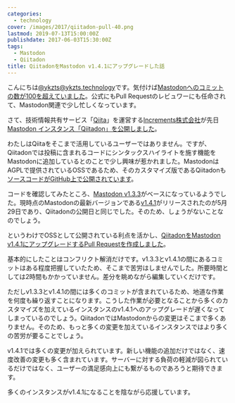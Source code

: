 ```yaml
---
categories:
  - technology
cover: /images/2017/qiitadon-pull-40.png
lastmod: 2019-07-13T15:00:00Z
publishdate: 2017-06-03T15:30:00Z
tags:
  - Mastodon
  - Qiitadon
title: QiitadonをMastodon v1.4.1にアップグレードした話
---
```


こんにちは[@ykzts@ykzts.technology](https://ykzts.technology/@ykzts)です。気付けば[Mastodonへのコミットの数が100を超えていました](https://github.com/tootsuite/mastodon/pulls?q=is%3Apr+is%3Amerged+author%3Aykzts+created%3A%22%3C2017-06-03T23%3A00%3A00%2B09%3A00%22)。公式にもPull Requestのレビュワーにも任命されて、Mastodon関連で少し忙しくなっています。

さて、技術情報共有サービス「[Qiita](https://qiita.com/)」を運営する[Increments株式会社](https://increments.co.jp/)が先日[Mastodon インスタンス「Qiitadon」を公開しました](http://blog.qiita.com/post/161193715974/qiitadon)。

わたしはQiitaをそこまで活用しているユーザーではありません。ですが、Qiitadonでは投稿に含まれるコードにシンタックスハイライトを施す機能をMastodonに追加しているとのことで少し興味が惹かれました。MastodonはAGPLで提供されているOSSであるため、そのカスタマイズ版であるQiitadonも[ソースコードがGitHub上で公開されています](https://github.com/increments/mastodon)。

コードを確認してみたところ、<a href="https://github.com/tootsuite/mastodon/releases/tag/v1.3.3">Mastodon v1.3.3</a>がベースになっているようでした。現時点のMastodonの最新バージョンである<a href="https://github.com/tootsuite/mastodon/releases/tag/v1.4.1">v1.4.1</a>がリリースされたのが5月29日であり、Qiitadonの公開日と同じでした。そのため、しょうがないことなのでしょう。

というわけでOSSとして公開されている利点を活かし、<a href="https://github.com/increments/mastodon/pull/40">QiitadonをMastodon v1.4.1にアップグレードするPull Requestを作成しました</a>。

<!--more-->

基本的にしたことはコンフリクト解消だけです。v1.3.3とv1.4.1の間にあるコミットはある程度把握していたため、そこまで苦労はしませんでした。所要時間としては2時間もかかっていません。差分を眺めながら編集していくだけです。

ただしv1.3.3とv1.4.1の間には多くのコミットが含まれているため、地道な作業を何度も繰り返すことになります。こうした作業が必要となることから多くのカスタマイズを加えているインスタンスのv1.4.1へのアップグレードが遅くなってしまっているのでしょう。QiitadonではMastodonからの変更はそこまで多くありません。そのため、もっと多くの変更を加えているインスタンスではより多くの苦労が要ることでしょう。

v1.4.1では多くの変更が加えられています。新しい機能の追加だけではなく、速度改善の変更も多く含まれています。サーバーに対する負荷の軽減が図られているだけではなく、ユーザーの満足感向上にも繋がるものであろうと期待できます。

多くのインスタンスがv1.4.1になることを陰ながら応援しています。

